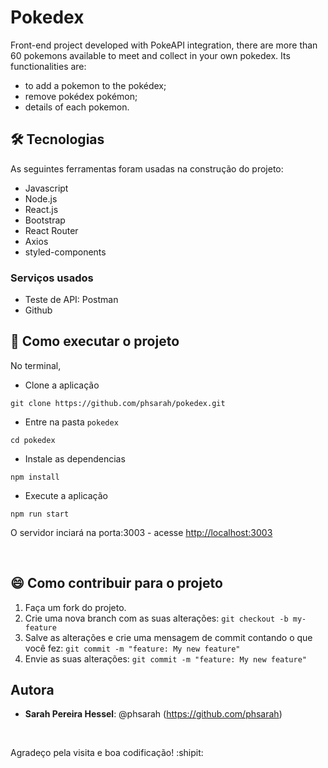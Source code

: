# Pokedex
Front-end project developed with PokeAPI integration, there are more than 60 pokemons available to meet and collect in your own pokedex.
Its functionalities are:
<br/>
* to add a pokemon to the pokédex;
* remove pokédex pokémon;
* details of each pokemon.

## 🛠 Tecnologias 
 
As seguintes ferramentas foram usadas na construção do projeto:
 
* Javascript
* Node.js
* React.js
* Bootstrap
* React Router
* Axios
* styled-components
 
 
### Serviços usados
 
* Teste de API: Postman
* Github
 
 
## :rocket: Como executar o projeto

No terminal,

*  Clone a aplicação <br/>

```git clone https://github.com/phsarah/pokedex.git```

* Entre na pasta ```pokedex``` 

```cd pokedex ```

* Instale as dependencias 

``` npm install ```

* Execute a aplicação 

```npm run start```

O servidor inciará na porta:3003 - acesse <http://localhost:3003>


<br/>


 
## :smile: Como contribuir para o projeto

1.  Faça um fork do projeto.
2.  Crie uma nova branch com as suas alterações: `git checkout -b my-feature`
3.  Salve as alterações e crie uma mensagem de commit contando o que você fez: `git commit -m "feature: My new feature"`
4.  Envie as suas alterações: `git commit -m "feature: My new feature" `
 
 
## Autora
 
* **Sarah Pereira Hessel**: @phsarah (https://github.com/phsarah)
<br/>
 
Agradeço pela visita e boa codificação! :shipit:
